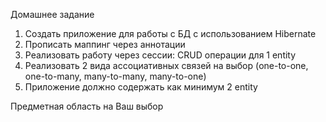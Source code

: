 Домашнее задание
1) Создать приложение для работы с БД с использованием Hibernate
2) Прописать маппинг через аннотации
3) Реализовать работу через сессии: CRUD операции для 1 entity
4) Реализовать 2 вида ассоциативных связей на выбор (one-to-one, one-to-many, many-to-many, many-to-one)
5) Приложение должно содержать как минимум  2 entity

Предметная область на Ваш выбор
